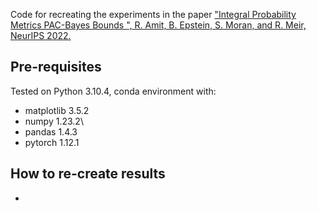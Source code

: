 
Code for recreating the experiments in the paper ["Integral Probability Metrics PAC-Bayes Bounds ", R. Amit, B. Epstein, S. Moran, and R. Meir, NeurIPS 2022.](https://arxiv.org/abs/2207.00614)

## Pre-requisites
Tested on Python 3.10.4, conda environment with:
* matplotlib 3.5.2
* numpy 1.23.2\
* pandas 1.4.3
* pytorch 1.12.1
 

## How to re-create results
* 